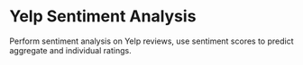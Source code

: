 # Yelp Sentiment Analysis

Perform sentiment analysis on Yelp reviews, use sentiment scores to predict aggregate and individual ratings.

